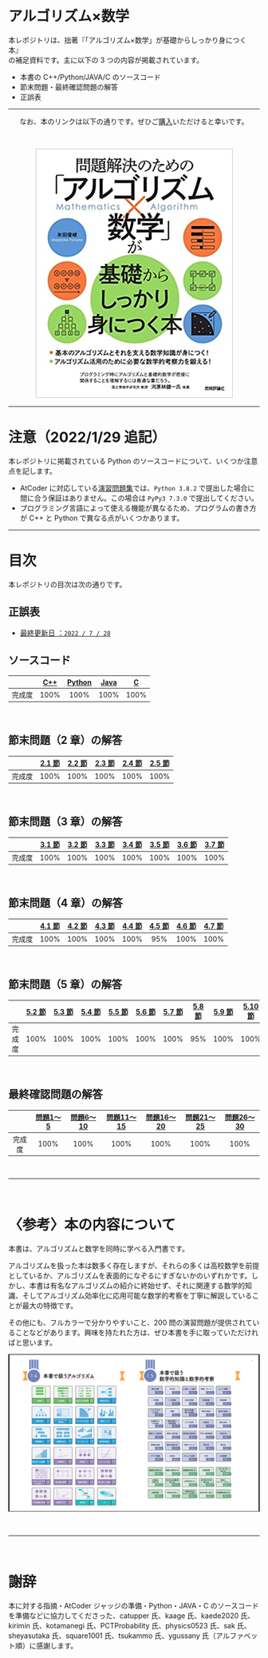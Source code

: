 # アルゴリズム×数学

本レポジトリは、拙著『「アルゴリズム×数学」が基礎からしっかり身につく本』<br>
の補足資料です。主に以下の 3 つの内容が掲載されています。

- 本書の C++/Python/JAVA/C のソースコード
- 節末問題・最終確認問題の解答
- 正誤表

---

<div align = 'center'>

なお、本のリンクは以下の通りです。ぜひご[購入]いただけると幸いです。

<br>

[![Preview 1]][購入]

</div>

---

# 注意（2022/1/29 追記）
本レポジトリに掲載されている Python のソースコードについて、いくつか注意点を記します。

* AtCoder に対応している[演習問題集]では、`Python 3.8.2` で提出した場合に間に合う保証はありません。この場合は `PyPy3 7.3.0` で提出してください。
* プログラミング言語によって使える機能が異なるため、プログラムの書き方が C++ と Python で異なる点がいくつかあります。

---

# 目次

本レポジトリの目次は次の通りです。

## 正誤表

* [最終更新日 ：`2022 / 7 / 28`][正誤表]


## ソースコード

|       | [C++] | [Python] | [Java] |  [C] |
|:-----:|:-----:|:--------:|:------:|:----:|
| 完成度 |  100% |     100% |   100% | 100% |

<br>

## 節末問題（2 章）の解答

|       | [2.1 節] | [2.2 節] | [2.3 節] | [2.4 節] | [2.5 節] |
|:-----:|:--------:|:-------:|:--------:|:--------:|:-------:|
| 完成度 |     100% |    100% |     100% |     100% |    100% |

<br>

## 節末問題（3 章）の解答

|       | [3.1 節] | [3.2 節] | [3.3 節] | [3.4 節] | [3.5 節] | [3.6 節] | [3.7 節] |
|:-----:|:--------:|:-------:|:--------:|:--------:|:-------:|:--------:|:--------:|
| 完成度 |     100% |    100% |     100% |     100% |    100% |     100% |     100% |

<br>

## 節末問題（4 章）の解答

|       | [4.1 節] | [4.2 節] | [4.3 節] | [4.4 節] | [4.5 節] | [4.6 節] | [4.7 節] |
|:-----:|:--------:|:-------:|:--------:|:--------:|:-------:|:--------:|:--------:|
| 完成度 |     100% |    100% |     100% |     100% |     95% |     100% |     100% |

<br>

## 節末問題（5 章）の解答

|       | [5.2 節] | [5.3 節] | [5.4 節] | [5.5 節] | [5.6 節] | [5.7 節] | [5.8 節] | [5.9 節] | [5.10 節] |
|:-----:|:--------:|:-------:|:--------:|:--------:|:-------:|:--------:|:--------:|:-------:|:---------:|
| 完成度 |     100% |    100% |     100% |     100% |    100% |     100% |      95% |    100% |      100% |

<br>

## 最終確認問題の解答

|       | [問題1～5] | [問題6～10] | [問題11～15] | [問題16～20] | [問題21～25] | [問題26～30] |
|:-----:|:---------:|:----------:|:-----------:|:-----------:|:-----------:|:-----------:|
| 完成度 |      100% |       100% |        100% |        100% |        100% |        100% |

<br>

---

<br>

# 〈参考〉本の内容について
本書は、アルゴリズムと数学を同時に学べる入門書です。

アルゴリズムを扱った本は数多く存在しますが、それらの多くは高校数学を前提としているか、アルゴリズムを表面的になぞるにすぎないかのいずれかです。しかし、本書は有名なアルゴリズムの紹介に終始せず、それに関連する数学的知識、そしてアルゴリズム効率化に応用可能な数学的考察を丁寧に解説していることが最大の特徴です。

その他にも、フルカラーで分かりやすいこと、200 問の演習問題が提供されていることなどがあります。興味を持たれた方は、ぜひ本書を手に取っていただければと思います。

<div align = 'center'>

![Preview 2]

</div>

<br>

---

<br>

# 謝辞

本に対する指摘・AtCoder ジャッジの準備・Python・JAVA・C のソースコードを準備などに協力してくださった、catupper 氏、kaage 氏、kaede2020 氏、kirimin 氏、kotamanegi 氏、PCTProbability 氏、physics0523 氏、sak 氏、sheyasutaka 氏、square1001 氏、tsukammo 氏、ygussany 氏（アルファベット順）に感謝します。


<!----------------------------------------------------------------------------->

[Preview 1]: fig/toppage-001.png
[Preview 2]: fig/toppage-003.png

[購入]: https://gihyo.jp/book/2022/978-4-297-12521-9
[演習問題集]: https://atcoder.jp/contests/math-and-algorithm

[正誤表]: https://github.com/E869120/math-algorithm-book/blob/main/errata.md


[C++]: https://github.com/E869120/math-algorithm-book/tree/main/codes/cpp
[Python]: https://github.com/E869120/math-algorithm-book/tree/main/codes/python
[Java]: https://github.com/E869120/math-algorithm-book/tree/main/codes/java
[C]: https://github.com/E869120/math-algorithm-book/tree/main/codes/c


[2.1 節]: https://github.com/E869120/math-algorithm-book/tree/main/editorial/chap2-1
[2.2 節]: https://github.com/E869120/math-algorithm-book/tree/main/editorial/chap2-2
[2.3 節]: https://github.com/E869120/math-algorithm-book/tree/main/editorial/chap2-3
[2.4 節]: https://github.com/E869120/math-algorithm-book/tree/main/editorial/chap2-4
[2.5 節]: https://github.com/E869120/math-algorithm-book/tree/main/editorial/chap2-5


[3.1 節]: https://github.com/E869120/math-algorithm-book/tree/main/editorial/chap3-1
[3.2 節]: https://github.com/E869120/math-algorithm-book/tree/main/editorial/chap3-2
[3.3 節]: https://github.com/E869120/math-algorithm-book/tree/main/editorial/chap3-3
[3.4 節]: https://github.com/E869120/math-algorithm-book/tree/main/editorial/chap3-4
[3.5 節]: https://github.com/E869120/math-algorithm-book/tree/main/editorial/chap3-5
[3.6 節]: https://github.com/E869120/math-algorithm-book/tree/main/editorial/chap3-6
[3.7 節]: https://github.com/E869120/math-algorithm-book/tree/main/editorial/chap3-7


[4.1 節]: https://github.com/E869120/math-algorithm-book/tree/main/editorial/chap4-1
[4.2 節]: https://github.com/E869120/math-algorithm-book/tree/main/editorial/chap4-2
[4.3 節]: https://github.com/E869120/math-algorithm-book/tree/main/editorial/chap4-3
[4.4 節]: https://github.com/E869120/math-algorithm-book/tree/main/editorial/chap4-4
[4.5 節]: https://github.com/E869120/math-algorithm-book/tree/main/editorial/chap4-5
[4.6 節]: https://github.com/E869120/math-algorithm-book/tree/main/editorial/chap4-6
[4.7 節]: https://github.com/E869120/math-algorithm-book/tree/main/editorial/chap4-7


[5.1 節]:  https://github.com/E869120/math-algorithm-book/tree/main/editorial/chap5-1
[5.2 節]:  https://github.com/E869120/math-algorithm-book/tree/main/editorial/chap5-2
[5.3 節]:  https://github.com/E869120/math-algorithm-book/tree/main/editorial/chap5-3
[5.4 節]:  https://github.com/E869120/math-algorithm-book/tree/main/editorial/chap5-4
[5.5 節]:  https://github.com/E869120/math-algorithm-book/tree/main/editorial/chap5-5
[5.6 節]:  https://github.com/E869120/math-algorithm-book/tree/main/editorial/chap5-6
[5.7 節]:  https://github.com/E869120/math-algorithm-book/tree/main/editorial/chap5-7
[5.8 節]:  https://github.com/E869120/math-algorithm-book/tree/main/editorial/chap5-8
[5.9 節]:  https://github.com/E869120/math-algorithm-book/tree/main/editorial/chap5-9
[5.10 節]: https://github.com/E869120/math-algorithm-book/tree/main/editorial/chap5-10


[問題1～5]:   https://github.com/E869120/math-algorithm-book/tree/main/editorial/chap6-01_05
[問題6～10]:  https://github.com/E869120/math-algorithm-book/tree/main/editorial/chap6-06_10
[問題11～15]: https://github.com/E869120/math-algorithm-book/tree/main/editorial/chap6-11_15
[問題16～20]: https://github.com/E869120/math-algorithm-book/tree/main/editorial/chap6-16_20
[問題21～25]: https://github.com/E869120/math-algorithm-book/tree/main/editorial/chap6-21_25
[問題26～30]: https://github.com/E869120/math-algorithm-book/tree/main/editorial/chap6-26_30
